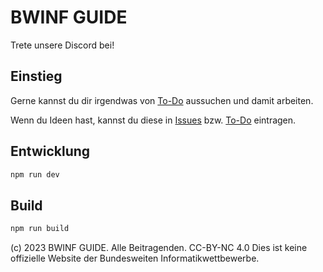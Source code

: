 # BWINF GUIDE

Trete unsere Discord bei!

## Einstieg

Gerne kannst du dir irgendwas von [To-Do](https://github.com/orgs/bwinf-guide/projects/1/) aussuchen und damit arbeiten. 

Wenn du Ideen hast, kannst du diese in [Issues](issues) bzw. [To-Do](https://github.com/orgs/bwinf-guide/projects/1/) eintragen.

## Entwicklung

```bash
npm run dev
```

## Build

```bash
npm run build
```

(c) 2023 BWINF GUIDE. Alle Beitragenden.
CC-BY-NC 4.0
Dies ist keine offizielle Website der Bundesweiten Informatikwettbewerbe.
